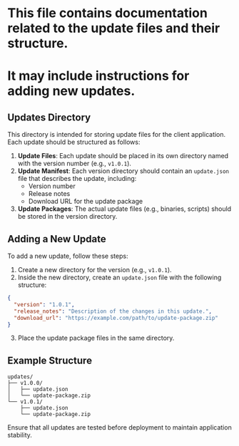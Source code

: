# This file contains documentation related to the update files and their structure. 
# It may include instructions for adding new updates.

## Updates Directory

This directory is intended for storing update files for the client application. Each update should be structured as follows:

1. **Update Files**: Each update should be placed in its own directory named with the version number (e.g., `v1.0.1`).
2. **Update Manifest**: Each version directory should contain an `update.json` file that describes the update, including:
   - Version number
   - Release notes
   - Download URL for the update package
3. **Update Packages**: The actual update files (e.g., binaries, scripts) should be stored in the version directory.

## Adding a New Update

To add a new update, follow these steps:

1. Create a new directory for the version (e.g., `v1.0.1`).
2. Inside the new directory, create an `update.json` file with the following structure:

```json
{
  "version": "1.0.1",
  "release_notes": "Description of the changes in this update.",
  "download_url": "https://example.com/path/to/update-package.zip"
}
```

3. Place the update package files in the same directory.

## Example Structure

```
updates/
├── v1.0.0/
│   ├── update.json
│   └── update-package.zip
└── v1.0.1/
    ├── update.json
    └── update-package.zip
``` 

Ensure that all updates are tested before deployment to maintain application stability.